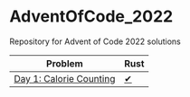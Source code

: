 # AdventOfCode_2022
Repository for Advent of Code 2022 solutions


| Problem              | Rust                     |
|----------------------|--------------------------|
| [Day 1: Calorie Counting](https://adventofcode.com/2022/day/1)       | [✔](src/day1/mod.rs)  |